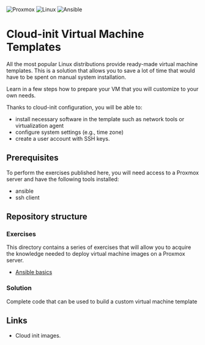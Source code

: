 ![Proxmox](https://img.shields.io/badge/proxmox-proxmox?style=for-the-badge&logo=proxmox&logoColor=%23E57000&labelColor=%232b2a33&color=%232b2a33)
![Linux](https://img.shields.io/badge/Linux-FCC624?style=for-the-badge&logo=linux&logoColor=black)
![Ansible](https://img.shields.io/badge/ansible-%231A1918.svg?style=for-the-badge&logo=ansible&logoColor=white)

# Cloud-init Virtual Machine Templates
All the most popular Linux distributions provide ready-made virtual machine templates. This is a solution that allows you to save a lot of time that would have to be spent on manual system installation.

Learn in a few steps how to prepare your VM that you will customize to your own needs.

Thanks to cloud-init configuration, you will be able to:
* install necessary software in the template such as network tools or virtualization agent
* configure system settings (e.g., time zone)
* create a user account with SSH keys.

## Prerequisites
To perform the exercises published here, you will need access to a Proxmox server and have the following tools installed:
* ansible
* ssh client

## Repository structure
### Exercises
This directory contains a series of exercises that will allow you to acquire the knowledge needed to deploy virtual machine images on a Proxmox server.

* [Ansible basics](excercises/01-ansible-basics/Readme.md)

### Solution
Complete code that can be used to build a custom virtual machine template

## Links
* Cloud init images.
